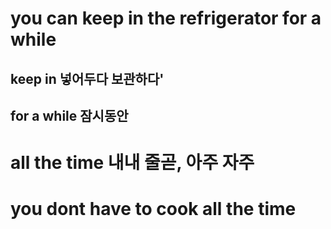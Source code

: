# you can keep in the refrigerator for a while

## keep in 넣어두다 보관하다'

## for a while 잠시동안

# all the time 내내 줄곧, 아주 자주

# you dont have to cook all the time
